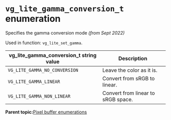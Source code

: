 # `vg_lite_gamma_conversion_t` enumeration

Specifies the gamma conversion mode *\(from Sept 2022\)*

Used in function: `vg_lite_set_gamma`.

|vg\_lite\_gamma\_conversion\_t string value|Description|
|---------------------------------------------|-------------|
|`VG_LITE_GAMMA_NO_CONVERSION`|Leave the color as it is.|
|`VG_LITE_GAMMA_LINEAR`|Convert from sRGB to linear.|
|`VG_LITE_GAMMA_NON_LINEAR`|Convert from linear to sRGB space.|

**Parent topic:**[Pixel buffer enumerations](../topics/pixel_buffer_enumerations.md)


